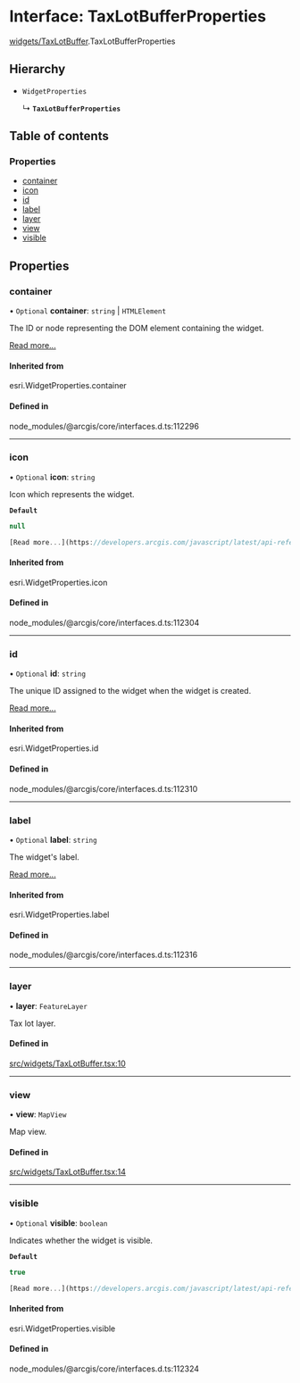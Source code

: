 # Interface: TaxLotBufferProperties

[widgets/TaxLotBuffer](../wiki/widgets.TaxLotBuffer).TaxLotBufferProperties

## Hierarchy

- `WidgetProperties`

  ↳ **`TaxLotBufferProperties`**

## Table of contents

### Properties

- [container](../wiki/widgets.TaxLotBuffer.TaxLotBufferProperties#container)
- [icon](../wiki/widgets.TaxLotBuffer.TaxLotBufferProperties#icon)
- [id](../wiki/widgets.TaxLotBuffer.TaxLotBufferProperties#id)
- [label](../wiki/widgets.TaxLotBuffer.TaxLotBufferProperties#label)
- [layer](../wiki/widgets.TaxLotBuffer.TaxLotBufferProperties#layer)
- [view](../wiki/widgets.TaxLotBuffer.TaxLotBufferProperties#view)
- [visible](../wiki/widgets.TaxLotBuffer.TaxLotBufferProperties#visible)

## Properties

### container

• `Optional` **container**: `string` \| `HTMLElement`

The ID or node representing the DOM element containing the widget.

[Read more...](https://developers.arcgis.com/javascript/latest/api-reference/esri-widgets-Widget.html#container)

#### Inherited from

esri.WidgetProperties.container

#### Defined in

node_modules/@arcgis/core/interfaces.d.ts:112296

___

### icon

• `Optional` **icon**: `string`

Icon which represents the widget.

**`Default`**

```ts
null

[Read more...](https://developers.arcgis.com/javascript/latest/api-reference/esri-widgets-Widget.html#icon)
```

#### Inherited from

esri.WidgetProperties.icon

#### Defined in

node_modules/@arcgis/core/interfaces.d.ts:112304

___

### id

• `Optional` **id**: `string`

The unique ID assigned to the widget when the widget is created.

[Read more...](https://developers.arcgis.com/javascript/latest/api-reference/esri-widgets-Widget.html#id)

#### Inherited from

esri.WidgetProperties.id

#### Defined in

node_modules/@arcgis/core/interfaces.d.ts:112310

___

### label

• `Optional` **label**: `string`

The widget's label.

[Read more...](https://developers.arcgis.com/javascript/latest/api-reference/esri-widgets-Widget.html#label)

#### Inherited from

esri.WidgetProperties.label

#### Defined in

node_modules/@arcgis/core/interfaces.d.ts:112316

___

### layer

• **layer**: `FeatureLayer`

Tax lot layer.

#### Defined in

[src/widgets/TaxLotBuffer.tsx:10](https://github.com/CityOfVernonia/core/blob/ba79e76/src/widgets/TaxLotBuffer.tsx#L10)

___

### view

• **view**: `MapView`

Map view.

#### Defined in

[src/widgets/TaxLotBuffer.tsx:14](https://github.com/CityOfVernonia/core/blob/ba79e76/src/widgets/TaxLotBuffer.tsx#L14)

___

### visible

• `Optional` **visible**: `boolean`

Indicates whether the widget is visible.

**`Default`**

```ts
true

[Read more...](https://developers.arcgis.com/javascript/latest/api-reference/esri-widgets-Widget.html#visible)
```

#### Inherited from

esri.WidgetProperties.visible

#### Defined in

node_modules/@arcgis/core/interfaces.d.ts:112324
